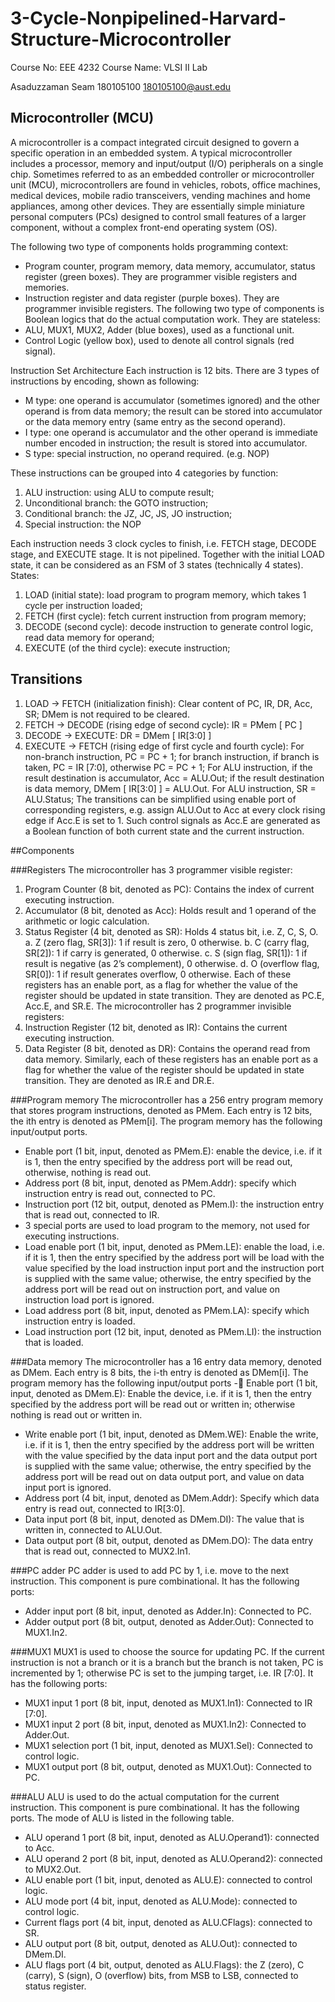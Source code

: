 # 3-Cycle-Nonpipelined-Harvard-Structure-Microcontroller

Course No:  EEE 4232
Course Name:  VLSI II Lab

Asaduzzaman Seam  180105100  180105100@aust.edu

## Microcontroller (MCU)
A microcontroller is a  compact integrated circuit designed to govern a specific operation in  an embedded  system.  A  typical  microcontroller  includes  a  processor,  memory  and input/output (I/O) peripherals on a single chip.
Sometimes  referred  to  as  an  embedded  controller  or  microcontroller  unit  (MCU), microcontrollers are found in vehicles, robots, office machines, medical devices, mobile radio transceivers, vending machines and home appliances,  among other devices. They are  essentially  simple  miniature  personal  computers  (PCs)  designed  to  control  small features of a larger component, without a complex front-end operating system (OS).

The following two type of components holds programming context:
- Program  counter,  program  memory,  data  memory,  accumulator,  status  register (green boxes). They are programmer visible registers and memories.
- Instruction register and data register (purple boxes). They are programmer invisible registers.
The following two type of  components is Boolean logics that do the actual computation work. They are stateless:
- ALU, MUX1, MUX2, Adder (blue boxes), used as a functional unit.
- Control Logic (yellow box), used to denote all control signals (red signal).

Instruction Set Architecture
Each  instruction  is  12  bits.  There  are  3  types  of  instructions  by  encoding,  shown  as following:
- M type: one operand is accumulator (sometimes ignored) and the other operand is from data memory; the result can be stored into accumulator or  the data memory entry (same entry as the second operand).
- I type:  one operand is accumulator and the other operand is immediate number encoded in instruction; the result is stored into accumulator.
- S type: special instruction, no operand required. (e.g. NOP)

These instructions can be grouped into 4 categories by function:
1. ALU instruction: using ALU to compute result;
2. Unconditional branch: the GOTO instruction;
3. Conditional branch: the JZ, JC, JS, JO instruction;
4. Special instruction: the NOP

Each instruction needs 3 clock cycles to finish, i.e. FETCH stage, DECODE stage, and EXECUTE  stage.  It  is  not  pipelined.  Together  with  the  initial  LOAD state,  it  can  be considered as an FSM of 3 states (technically 4 states). States:
1. LOAD (initial state): load program to program memory, which takes 1 cycle per instruction loaded;
2. FETCH (first cycle): fetch current instruction from program memory;
3. DECODE (second cycle):  decode instruction to generate control logic, read data memory for operand;
4. EXECUTE (of the third cycle): execute instruction;

## Transitions
1.  LOAD →  FETCH (initialization finish): Clear content of PC, IR, DR, Acc, SR; DMem is not required to be cleared.
2.  FETCH → DECODE (rising edge of second cycle): IR = PMem [ PC ]
3.  DECODE → EXECUTE: DR = DMem [ IR[3:0] ]
4.  EXECUTE → FETCH (rising edge of first cycle and fourth cycle): For non-branch instruction, PC = PC + 1; for branch instruction, if branch is taken, PC = IR [7:0], otherwise PC = PC + 1; For ALU instruction, if the result destination is accumulator, Acc = ALU.Out; if the result destination is data memory, DMem [ IR[3:0] ] = ALU.Out. For ALU instruction, SR = ALU.Status; The transitions can be simplified using enable port of corresponding registers, e.g. assign ALU.Out  to  Acc  at every clock rising edge if  Acc.E  is set to  1. Such control signals as Acc.E  are  generated  as  a  Boolean  function  of  both  current  state  and  the  current instruction.

##Components

###Registers
The microcontroller has 3 programmer visible register:
1.  Program Counter (8 bit, denoted as PC): Contains the index of current executing instruction.
2.  Accumulator (8 bit, denoted as Acc):  Holds result and 1 operand of the arithmetic or logic calculation.
3.  Status Register (4 bit, denoted as SR): Holds 4 status bit, i.e. Z, C, S, O.
a.  Z (zero flag, SR[3]): 1 if result is zero, 0 otherwise.
b.  C (carry flag, SR[2]): 1 if carry is generated, 0 otherwise.
c.  S  (sign  flag,  SR[1]):  1  if  result  is  negative  (as  2’s  complement),  0 otherwise.
d.  O (overflow flag, SR[0]): 1 if result generates overflow, 0 otherwise.
Each of these registers has an enable port, as a flag for whether the value of the register should be updated in state transition. They are denoted as PC.E, Acc.E, and SR.E.
The microcontroller has 2 programmer invisible registers:
1.  Instruction  Register  (12  bit,  denoted  as  IR):  Contains  the  current  executing instruction.
2.  Data  Register  (8  bit,  denoted  as  DR):  Contains  the  operand  read  from  data memory.
Similarly, each of these registers has an enable port as a flag for whether the value of the 
register should be updated in state transition. They are denoted as IR.E and DR.E.

###Program memory
The microcontroller has a 256 entry program memory that stores program instructions, denoted as  PMem. Each entry is 12 bits, the ith entry is denoted as  PMem[i]. The program memory has the following input/output ports.
- Enable port (1 bit, input, denoted as PMem.E): enable the device, i.e. if it is 1, then the entry specified by the address port will be read out, otherwise, nothing is read out.
- Address port (8 bit, input, denoted as PMem.Addr): specify which instruction entry is read out, connected to PC.
- Instruction port  (12 bit, output, denoted as  PMem.I): the instruction entry that is read out, connected to IR. 
- 3 special ports are used to load program to  the memory, not used for executing instructions.
- Load enable port (1 bit, input, denoted as PMem.LE): enable the load, i.e. if it is 1, then the entry specified by the address port will be load with the value specified by the load instruction input port and the instruction  port is supplied with the same value;  otherwise,  the  entry  specified  by  the  address  port  will  be  read  out  on instruction port, and value on instruction load port is ignored.
- Load address port  (8 bit, input, denoted as PMem.LA): specify which instruction entry is loaded.
- Load instruction port  (12 bit, input, denoted as PMem.LI): the instruction that is loaded.

###Data memory
The microcontroller has a 16 entry data memory, denoted as DMem. Each entry is 8 bits, the i-th entry is denoted as DMem[i]. The program memory has the following input/output ports -  Enable port (1 bit, input, denoted as DMem.E): Enable the device, i.e. if it is 1, then the  entry  specified  by  the  address  port  will  be  read  out  or  written  in;  otherwise nothing is read out or written in.
- Write enable port (1 bit, input, denoted as DMem.WE): Enable the write, i.e. if it is  1,  then  the  entry  specified  by  the  address  port  will  be  written  with  the  value specified by the data  input port and the data output port is supplied with the same value; otherwise, the entry specified by the address port will be read out on data output port, and value on data input port is ignored.
- Address port (4 bit, input, denoted as DMem.Addr): Specify which data entry is read out, connected to IR[3:0].
- Data input port (8 bit, input, denoted as DMem.DI):  The value that is written in, connected to ALU.Out.
- Data output port (8 bit, output, denoted as DMem.DO):  The data entry that is read out, connected to MUX2.In1.

###PC adder
PC adder is used to add PC by 1, i.e. move to the next instruction. This component is pure combinational. It has the following ports:
- Adder input port (8 bit, input, denoted as Adder.In): Connected to PC.
- Adder output port (8 bit, output, denoted as Adder.Out): Connected to MUX1.In2.

###MUX1
MUX1 is used to choose the source for updating PC. If the current instruction is not a branch or it is a branch but the branch is not taken, PC is incremented by 1; otherwise PC is set to the jumping target, i.e. IR [7:0]. It has the following ports:
- MUX1 input 1 port (8 bit, input, denoted as MUX1.In1): Connected to IR [7:0].
- MUX1 input 2 port (8 bit, input, denoted as MUX1.In2): Connected to Adder.Out.
- MUX1 selection port  (1 bit, input, denoted as MUX1.Sel):  Connected to control logic.
- MUX1 output port (8 bit, output, denoted as MUX1.Out): Connected to PC.

###ALU
ALU is used to do the actual computation for the current instruction. This component is pure combinational. It has the following ports. The mode of ALU is listed in the following table.
- ALU operand 1 port (8 bit, input, denoted as ALU.Operand1): connected to Acc.
- ALU  operand  2  port  (8  bit,  input,  denoted  as  ALU.Operand2):  connected  to MUX2.Out.
- ALU enable port (1 bit, input, denoted as ALU.E): connected to control logic.
- ALU mode port (4 bit, input, denoted as ALU.Mode): connected to control logic.
- Current flags port (4 bit, input, denoted as ALU.CFlags): connected to SR.
- ALU output port (8 bit, output, denoted as ALU.Out): connected to DMem.DI.
- ALU flags port  (4 bit, output, denoted as ALU.Flags): the Z (zero), C (carry), S (sign), O (overflow) bits, from MSB to LSB, connected to status register.
